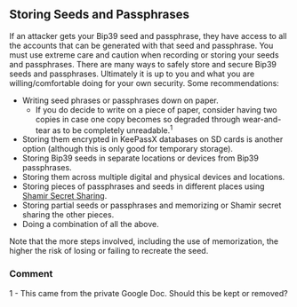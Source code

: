 ## Storing Seeds and Passphrases

If an attacker gets your Bip39 seed and passphrase, they have access to all the accounts that can be generated with that seed and passphrase. You must use extreme care and caution when recording or storing your seeds and passphrases. There are many ways to safely store and secure Bip39 seeds and passphrases. Ultimately it is up to you and what you are willing/comfortable doing for your own security. Some recommendations:

- Writing seed phrases or passphrases down on paper.
  - If you do decide to write on a piece of paper, consider having two copies in case one copy becomes so degraded through wear-and-tear as to be completely unreadable.<sup>1</sup>
- Storing them encrypted in KeePassX databases on SD cards is another option (although this is only good for temporary storage).
- Storing Bip39 seeds in separate locations or devices from Bip39 passphrases.
- Storing them across multiple digital and physical devices and locations.
- Storing pieces of passphrases and seeds in different places using [Shamir Secret Sharing](https://en.wikipedia.org/wiki/Shamir%27s_Secret_Sharing).
- Storing partial seeds or passphrases and memorizing or Shamir secret sharing the other pieces.
- Doing a combination of all the above.

Note that the more steps involved, including the use of memorization, the higher the risk of losing or failing to recreate the seed.

### Comment
1 - This came from the private Google Doc. Should this be kept or removed?